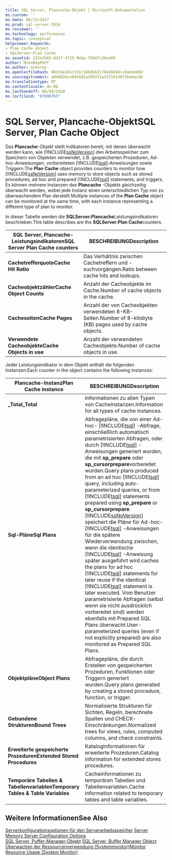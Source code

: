 ```yaml
---
title: SQL Server, Plancache-Objekt | Microsoft-Dokumentation
ms.custom: ''
ms.date: 06/13/2017
ms.prod: sql-server-2014
ms.reviewer: ''
ms.technology: performance
ms.topic: conceptual
helpviewer_keywords:
- Plan Cache object
- SQLServer:Plan Cache
ms.assetid: 225e2b02-8d2f-4f29-9eba-f5847c36ea99
author: MikeRayMSFT
ms.author: mikeray
ms.openlocfilehash: 002cbe261c531c18bdbb2170da9694cc8abde89d
ms.sourcegitcommit: ad4d92dce894592a259721a1571b1d8736abacdb
ms.translationtype: MT
ms.contentlocale: de-DE
ms.lasthandoff: 08/04/2020
ms.locfileid: "87696765"
---
```

# <a name="sql-server-plan-cache-object"></a><span data-ttu-id="6201b-102">SQL Server, Plancache-Objekt</span><span class="sxs-lookup"><span data-stu-id="6201b-102">SQL Server, Plan Cache Object</span></span>
  <span data-ttu-id="6201b-103">Das **Plancache**-Objekt stellt Indikatoren bereit, mit denen überwacht werden kann, wie [!INCLUDE[ssNoVersion](../../includes/ssnoversion-md.md)] den Arbeitsspeicher zum Speichern von Objekten verwendet, z.B. gespeicherten Prozeduren, Ad-hoc-Anweisungen, vorbereiteten [!INCLUDE[tsql](../../includes/tsql-md.md)]-Anweisungen sowie Triggern.</span><span class="sxs-lookup"><span data-stu-id="6201b-103">The **Plan Cache** object provides counters to monitor how [!INCLUDE[ssNoVersion](../../includes/ssnoversion-md.md)] uses memory to store objects such as stored procedures, ad hoc and prepared [!INCLUDE[tsql](../../includes/tsql-md.md)] statements, and triggers.</span></span> <span data-ttu-id="6201b-104">Es können mehrere Instanzen des **Plancache** -Objekts gleichzeitig überwacht werden, wobei jede Instanz einen unterschiedlichen Typ von zu überwachendem Plan darstellt.</span><span class="sxs-lookup"><span data-stu-id="6201b-104">Multiple instances of the **Plan Cache** object can be monitored at the same time, with each instance representing a different type of plan to monitor.</span></span>  
  
 <span data-ttu-id="6201b-105">In dieser Tabelle werden die **SQLServer:Plancache**Leistungsindikatoren beschrieben.</span><span class="sxs-lookup"><span data-stu-id="6201b-105">This table describes are the **SQLServer:Plan Cache**counters.</span></span>  
  
|<span data-ttu-id="6201b-106">SQL Server, Plancache-Leistungsindikatoren</span><span class="sxs-lookup"><span data-stu-id="6201b-106">SQL Server Plan Cache counters</span></span>|<span data-ttu-id="6201b-107">BESCHREIBUNG</span><span class="sxs-lookup"><span data-stu-id="6201b-107">Description</span></span>|  
|------------------------------------|-----------------|  
|<span data-ttu-id="6201b-108">**Cachetrefferquote**</span><span class="sxs-lookup"><span data-stu-id="6201b-108">**Cache Hit Ratio**</span></span>|<span data-ttu-id="6201b-109">Das Verhältnis zwischen Cachetreffern und -suchvorgängen.</span><span class="sxs-lookup"><span data-stu-id="6201b-109">Ratio between cache hits and lookups.</span></span>|  
|<span data-ttu-id="6201b-110">**Cacheobjektzähler**</span><span class="sxs-lookup"><span data-stu-id="6201b-110">**Cache Object Counts**</span></span>|<span data-ttu-id="6201b-111">Anzahl der Cacheobjekte im Cache.</span><span class="sxs-lookup"><span data-stu-id="6201b-111">Number of cache objects in the cache.</span></span>|  
|<span data-ttu-id="6201b-112">**Cacheseiten**</span><span class="sxs-lookup"><span data-stu-id="6201b-112">**Cache Pages**</span></span>|<span data-ttu-id="6201b-113">Anzahl der von Cacheobjekten verwendeten 8-KB-Seiten.</span><span class="sxs-lookup"><span data-stu-id="6201b-113">Number of 8-kilobyte (KB) pages used by cache objects.</span></span>|  
|<span data-ttu-id="6201b-114">**Verwendete Cacheobjekte**</span><span class="sxs-lookup"><span data-stu-id="6201b-114">**Cache Objects in use**</span></span>|<span data-ttu-id="6201b-115">Anzahl der verwendeten Cacheobjekte.</span><span class="sxs-lookup"><span data-stu-id="6201b-115">Number of cache objects in use.</span></span>|  
  
 <span data-ttu-id="6201b-116">Jeder Leistungsindikator in dem Objekt enthält die folgenden Instanzen:</span><span class="sxs-lookup"><span data-stu-id="6201b-116">Each counter in the object contains the following instances:</span></span>  
  
|<span data-ttu-id="6201b-117">Plancache-Instanz</span><span class="sxs-lookup"><span data-stu-id="6201b-117">Plan Cache instance</span></span>|<span data-ttu-id="6201b-118">BESCHREIBUNG</span><span class="sxs-lookup"><span data-stu-id="6201b-118">Description</span></span>|  
|-------------------------|-----------------|  
|<span data-ttu-id="6201b-119">**_Total**</span><span class="sxs-lookup"><span data-stu-id="6201b-119">**_Total**</span></span>|<span data-ttu-id="6201b-120">Informationen zu allen Typen von Cacheinstanzen.</span><span class="sxs-lookup"><span data-stu-id="6201b-120">Information for all types of cache instances.</span></span>|  
|<span data-ttu-id="6201b-121">**Sql-Pläne**</span><span class="sxs-lookup"><span data-stu-id="6201b-121">**Sql Plans**</span></span>|<span data-ttu-id="6201b-122">Abfragepläne, die von einer Ad-hoc- [!INCLUDE[tsql](../../includes/tsql-md.md)] -Abfrage, einschließlich automatisch parametrisierten Abfragen, oder durch [!INCLUDE[tsql](../../includes/tsql-md.md)] -Anweisungen generiert wurden, die mit **sp_prepare** oder **sp_cursorprepare**vorbereitet wurden.</span><span class="sxs-lookup"><span data-stu-id="6201b-122">Query plans produced from an ad hoc [!INCLUDE[tsql](../../includes/tsql-md.md)] query, including auto-parameterized queries, or from [!INCLUDE[tsql](../../includes/tsql-md.md)] statements prepared using **sp_prepare** or **sp_cursorprepare**.</span></span> [!INCLUDE[ssNoVersion](../../includes/ssnoversion-md.md)] <span data-ttu-id="6201b-123">speichert die Pläne für Ad-hoc- [!INCLUDE[tsql](../../includes/tsql-md.md)] -Anweisungen für die spätere Wiederverwendung zwischen, wenn die identische [!INCLUDE[tsql](../../includes/tsql-md.md)] -Anweisung später ausgeführt wird.</span><span class="sxs-lookup"><span data-stu-id="6201b-123">caches the plans for ad hoc [!INCLUDE[tsql](../../includes/tsql-md.md)] statements for later reuse if the identical [!INCLUDE[tsql](../../includes/tsql-md.md)] statement is later executed.</span></span> <span data-ttu-id="6201b-124">Vom Benutzer parametrisierte Abfragen (selbst wenn sie nicht ausdrücklich vorbereitet sind) werden ebenfalls mit Prepared SQL Plans überwacht.</span><span class="sxs-lookup"><span data-stu-id="6201b-124">User-parameterized queries (even if not explicitly prepared) are also monitored as Prepared SQL Plans.</span></span>|  
|<span data-ttu-id="6201b-125">**Objektpläne**</span><span class="sxs-lookup"><span data-stu-id="6201b-125">**Object Plans**</span></span>|<span data-ttu-id="6201b-126">Abfragepläne, die durch Erstellen von gespeicherten Prozeduren, Funktionen oder Triggern generiert wurden.</span><span class="sxs-lookup"><span data-stu-id="6201b-126">Query plans generated by creating a stored procedure, function, or trigger.</span></span>|  
|<span data-ttu-id="6201b-127">**Gebundene Strukturen**</span><span class="sxs-lookup"><span data-stu-id="6201b-127">**Bound Trees**</span></span>|<span data-ttu-id="6201b-128">Normalisierte Strukturen für Sichten, Regeln, berechnete Spalten und CHECK-Einschränkungen.</span><span class="sxs-lookup"><span data-stu-id="6201b-128">Normalized trees for views, rules, computed columns, and check constraints.</span></span>|  
|<span data-ttu-id="6201b-129">**Erweiterte gespeicherte Prozeduren**</span><span class="sxs-lookup"><span data-stu-id="6201b-129">**Extended Stored Procedures**</span></span>|<span data-ttu-id="6201b-130">Kataloginformationen für erweiterte Prozeduren.</span><span class="sxs-lookup"><span data-stu-id="6201b-130">Catalog information for extended stores procedures.</span></span>|  
|<span data-ttu-id="6201b-131">**Temporäre Tabellen & Tabellenvariablen**</span><span class="sxs-lookup"><span data-stu-id="6201b-131">**Temporary Tables & Table Variables**</span></span>|<span data-ttu-id="6201b-132">Cacheinformationen zu temporären Tabellen und Tabellenvariablen.</span><span class="sxs-lookup"><span data-stu-id="6201b-132">Cache information related to temporary tables and table variables.</span></span>|  
  
## <a name="see-also"></a><span data-ttu-id="6201b-133">Weitere Informationen</span><span class="sxs-lookup"><span data-stu-id="6201b-133">See Also</span></span>  
 <span data-ttu-id="6201b-134">[Serverkonfigurationsoptionen für den Serverarbeitsspeicher](../../database-engine/configure-windows/server-memory-server-configuration-options.md) </span><span class="sxs-lookup"><span data-stu-id="6201b-134">[Server Memory Server Configuration Options](../../database-engine/configure-windows/server-memory-server-configuration-options.md) </span></span>  
 <span data-ttu-id="6201b-135">[SQL Server, Puffer-Manager-Objekt](sql-server-buffer-manager-object.md) </span><span class="sxs-lookup"><span data-stu-id="6201b-135">[SQL Server, Buffer Manager Object](sql-server-buffer-manager-object.md) </span></span>  
 [<span data-ttu-id="6201b-136">Überwachen der Ressourcenverwendung &#40;Systemmonitor&#41;</span><span class="sxs-lookup"><span data-stu-id="6201b-136">Monitor Resource Usage &#40;System Monitor&#41;</span></span>](monitor-resource-usage-system-monitor.md)  
  
  
